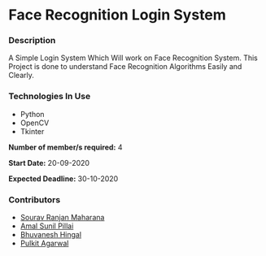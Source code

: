 # **Face Recognition Login System**

### **Description**
A Simple Login System Which Will work on Face Recognition System. This Project is done to understand Face Recognition Algorithms Easily and Clearly.

### **Technologies In Use**
* Python
* OpenCV
* Tkinter

**Number of member/s required:** 4

**Start Date:** 20-09-2020
  
**Expected Deadline:** 30-10-2020

### **Contributors**
* [Sourav Ranjan Maharana](https://github.com/sauravsomxz)
* [Amal Sunil Pillai](https://github.com/Amal4m41)
* [Bhuvanesh Hingal](https://github.com/BhuvaneshHingal)
* [Pulkit Agarwal](https://github.com/pulkit-1812)
<!-- * [<name of contributor 2>](github profile link of contributor 2) -->
<!-- To add more contributors use the same format! -->
